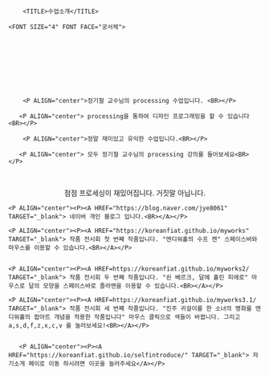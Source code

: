 <HTML>




<HEAD>




        <TITLE>수업소개</TITLE>

</HEAD>




<BODY BACKGROUND="FLOWER.JPG" LINK="red" LEFTMARGIN="100" TOPMARGIN="100">
	
	<FONT SIZE="4" FONT FACE="궁서체">
<BR><BR><BR><BR><BR><BR>
	
        <P ALIGN="center">정기철 교수님의 processing 수업입니다. <BR></P>

       <P ALIGN="center"> processing을 통하여 디자인 프로그래밍을 할 수 있습니다 <BR></P>

        <P ALIGN="center">정말 재미있고 유익한 수업입니다.<BR></P>

       <P ALIGN="center"> 모두 정기철 교수님의 processing 강의를 들어보세요<BR></P>
       
       <P ALIGN="center"> 점점 프로세싱이 재밌어집니다. 거짓말 아닙니다.<BR></P>
	
	<P ALIGN="center"><P><A HREF="https://blog.naver.com/jye8061" TARGET="_blank"> 네이버 개인 블로그 입니다.<BR></A></P>
	
	<P ALIGN="center"><P><A HREF="https://koreanfiat.github.io/myworks" TARGET="_blank"> 작품 전시회 첫 번째 작품입니다. "엔디워홀의 수프 캔" 스페이스바와 마우스를 이용할 수 있습니다.<BR></A></P>
	
	
	<P ALIGN="center"><P><A HREF=https://koreanfiat.github.io/myworks2/ TARGET="_blank"> 작품 전시회 두 번째 작품입니다. "쇤 베르크, 달에 홀린 피에로" 마우스로 달의 모양을 스페이스바로 졸라맨을 이용할 수 있습니다.<BR></A></P>
	
	<P ALIGN="center"><P><A HREF=https://koreanfiat.github.io/myworks3.1/ TARGET="_blank"> 작품 전시회 세 번째 작품입니다. "진주 귀걸이를 한 소녀의 명화를 엔디워홀의 팝아트 개념을 적용한 작품입니다" 마우스 클릭으로 색들이 바뀝니다. 그리고 a,s,d,f,z,x,c,v 를 눌러보세요!<BR></A></P>

	
       <P ALIGN="center"><P><A HREF="https://koreanfiat.github.io/selfintroduce/" TARGET="_blank"> 자기소개 페이로 이동 하시려면 이곳을 눌러주세요</A></P>	
       


